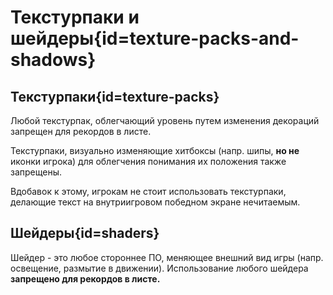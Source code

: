 <div class='panel fade js-scroll-anim' data-anim='fade'>

# Текстурпаки и шейдеры{id=texture-packs-and-shadows}

## Текстурпаки{id=texture-packs}

Любой текстурпак, облегчающий уровень путем изменения декораций запрещен для рекордов в листе.

Текстурпаки, визуально изменяющие хитбоксы (напр. шипы, **но не** иконки игрока) для облегчения понимания их положения также запрещены.

Вдобавок к этому, игрокам не стоит использовать текстурпаки, делающие текст на внутриигровом победном экране нечитаемым.

## Шейдеры{id=shaders}

Шейдер - это любое стороннее ПО, меняющее внешний вид игры (напр. освещение, размытие в движении). Использование любого шейдера **запрещено для рекордов в листе.**

</div>
